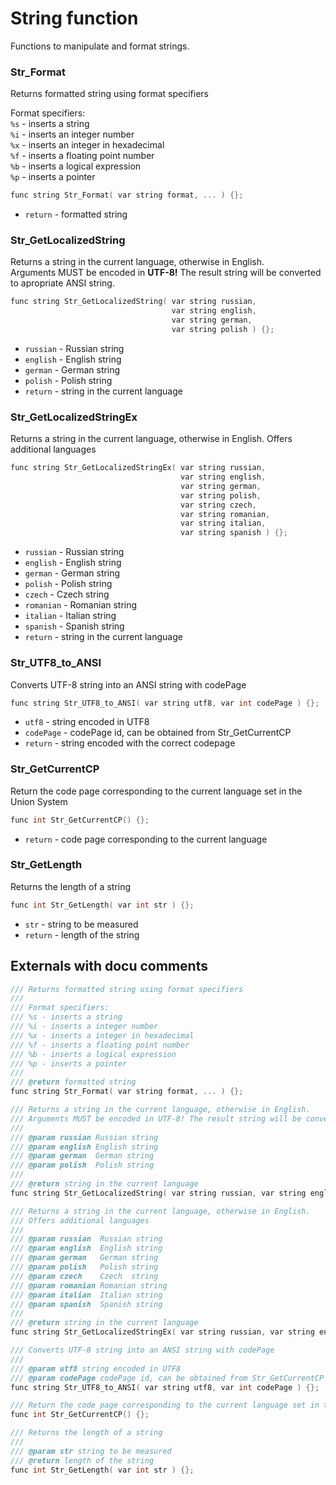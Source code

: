 # String function
Functions to manipulate and format strings.

### Str_Format
Returns formatted string using format specifiers

Format specifiers:  
`%s` - inserts a string  
`%i` - inserts an integer number  
`%x` - inserts an integer in hexadecimal  
`%f` - inserts a floating point number  
`%b` - inserts a logical expression  
`%p` - inserts a pointer  
```c++
func string Str_Format( var string format, ... ) {};
```

- `return` - formatted string

### Str_GetLocalizedString
Returns a string in the current language, otherwise in English.  
Arguments MUST be encoded in **UTF-8!** The result string will be converted to apropriate ANSI string.

```c++
func string Str_GetLocalizedString( var string russian,
                                    var string english,
                                    var string german,
                                    var string polish ) {};
```

- `russian` - Russian string
- `english` - English string
- `german` - German string
- `polish` - Polish string
- `return` - string in the current language

### Str_GetLocalizedStringEx
Returns a string in the current language, otherwise in English.
Offers additional languages

```c++
func string Str_GetLocalizedStringEx( var string russian, 
                                      var string english,
                                      var string german,
                                      var string polish,
                                      var string czech,
                                      var string romanian,
                                      var string italian,
                                      var string spanish ) {};
```

- `russian` - Russian string
- `english` - English string
- `german` - German string
- `polish` - Polish string
- `czech` - Czech  string
- `romanian` - Romanian string
- `italian` - Italian string
- `spanish` - Spanish string
- `return` - string in the current language

### Str_UTF8_to_ANSI
Converts UTF-8 string into an ANSI string with codePage
```c++
func string Str_UTF8_to_ANSI( var string utf8, var int codePage ) {};
```

- `utf8` - string encoded in UTF8
- `codePage` - codePage id, can be obtained from Str_GetCurrentCP
- `return` - string encoded with the correct codepage

### Str_GetCurrentCP
Return the code page corresponding to the current language set in the Union System
```c++
func int Str_GetCurrentCP() {};
```

- `return` - code page corresponding to the current language

### Str_GetLength
Returns the length of a string
```c++
func int Str_GetLength( var int str ) {};
```

- `str` - string to be measured
- `return` - length of the string

## Externals with docu comments

```c++
/// Returns formatted string using format specifiers
/// 
/// Format specifiers:
/// %s - inserts a string
/// %i - inserts a integer number
/// %x - inserts a integer in hexadecimal
/// %f - inserts a floating point number
/// %b - inserts a logical expression
/// %p - inserts a pointer
/// 
/// @return formatted string
func string Str_Format( var string format, ... ) {};

/// Returns a string in the current language, otherwise in English.
/// Arguments MUST be encoded in UTF-8! The result string will be converted to apropriate ANSI string.
///
/// @param russian Russian string
/// @param english English string
/// @param german  German string
/// @param polish  Polish string
///
/// @return string in the current language
func string Str_GetLocalizedString( var string russian, var string english, var string german, var string polish ) {};

/// Returns a string in the current language, otherwise in English.
/// Offers additional languages
///
/// @param russian  Russian string
/// @param english  English string
/// @param german   German string
/// @param polish   Polish string
/// @param czech    Czech  string
/// @param romanian Romanian string
/// @param italian  Italian string
/// @param spanish  Spanish string
///
/// @return string in the current language
func string Str_GetLocalizedStringEx( var string russian, var string english, var string german, var string polish, var string czech, var string romanian, var string italian, var string spanish ) {};

/// Converts UTF-8 string into an ANSI string with codePage
///
/// @param utf8 string encoded in UTF8
/// @param codePage codePage id, can be obtained from Str_GetCurrentCP 
func string Str_UTF8_to_ANSI( var string utf8, var int codePage ) {};

/// Return the code page corresponding to the current language set in the Union System
func int Str_GetCurrentCP() {};

/// Returns the length of a string
///
/// @param str string to be measured
/// @return length of the string
func int Str_GetLength( var int str ) {};
```
